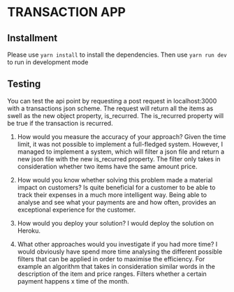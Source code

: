 # TRANSACTION APP

## Installment
Please use `yarn install` to install the dependencies.
Then use `yarn run dev` to run in development mode

## Testing
You can test the api point by requesting a post request in localhost:3000 with a transactions json scheme. The request will return all the items as swell as the new object property, is_recurred. The is_recurred property will be true if the transaction is recurred.

1. How would you measure the accuracy of your approach?
Given the time limit, it was not possible to implement a full-fledged system. However, I managed to implement a system, which will filter a json file and return a new json file with the new is_recurred property. The filter only takes in consideration whether two items have the same amount price.

2. How would you know whether solving this problem made a material impact on customers?
Is quite beneficial for a customer to be able to track their expenses in a much more intelligent way. Being able to analyse and see what your payments are and how often, provides an exceptional experience for the customer.

3. How would you deploy your solution?
I would deploy the solution on Heroku.

4. What other approaches would you investigate if you had more time?
I would obviously have spend more time analysing the different possible filters that can be applied in order to maximise the efficiency. For example an algorithm that takes in consideration similar words in the description of the item and price ranges. Filters whether a certain payment happens x time of the month.